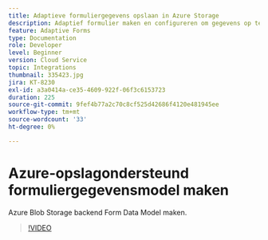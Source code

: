```yaml
---
title: Adaptieve formuliergegevens opslaan in Azure Storage
description: Adaptief formulier maken en configureren om gegevens op te slaan in Azure Storage
feature: Adaptive Forms
type: Documentation
role: Developer
level: Beginner
version: Cloud Service
topic: Integrations
thumbnail: 335423.jpg
jira: KT-8230
exl-id: a3a0414a-ce35-4609-922f-06f3c6153723
duration: 225
source-git-commit: 9fef4b77a2c70c8cf525d42686f4120e481945ee
workflow-type: tm+mt
source-wordcount: '33'
ht-degree: 0%

---
```


# Azure-opslagondersteund formuliergegevensmodel maken

Azure Blob Storage backend Form Data Model maken.

>[!VIDEO](https://video.tv.adobe.com/v/335423?quality=12&learn=on)
